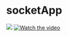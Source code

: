 # socketApp

![](https://youtu.be/rnAVMtwuM-4) 
[![Watch the video](https://img.youtube.com/vi/T-D1KVIuvjA/maxresdefault.jpg)](https://youtu.be/rnAVMtwuM-4)
